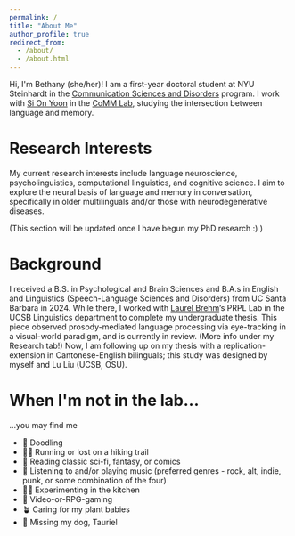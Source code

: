 ```yaml
---
permalink: /
title: "About Me"
author_profile: true
redirect_from: 
  - /about/
  - /about.html
---
```


Hi, I'm Bethany (she/her)! I am a first-year doctoral student at NYU Steinhardt in the [Communication Sciences and Disorders](https://steinhardt.nyu.edu/departments/communicative-sciences-and-disorders) program. I work with [Si On Yoon](https://steinhardt.nyu.edu/people/si-yoon) in the [CoMM Lab](https://wp.nyu.edu/commlab/), studying the intersection between language and memory.



Research Interests
======
My current research interests include language neuroscience, psycholinguistics, computational linguistics, and cognitive science. I aim to explore the neural basis of language and memory in conversation, specifically in older multilinguals and/or those with neurodegenerative diseases. 

(This section will be updated once I have begun my PhD research :) )



Background
======
I received a B.S. in Psychological and Brain Sciences and B.A.s in English and Linguistics (Speech-Language Sciences and Disorders) from UC Santa Barbara in 2024. While there, I worked with [Laurel Brehm](https://linguistics.ucsb.edu/people/laurel-brehm)’s PRPL Lab in the UCSB Linguistics department to complete my undergraduate thesis. This piece observed prosody-mediated language processing via eye-tracking in a visual-world paradigm, and is currently in review. (More info under my Research tab!) Now, I am following up on my thesis with a replication-extension in Cantonese-English bilinguals; this study was designed by myself and Lu Liu (UCSB, OSU). 


When I'm not in the lab...
======
...you may find me
* 🎨 Doodling
* 🧗‍♀️ Running or lost on a hiking trail
* 📖 Reading classic sci-fi, fantasy, or comics 
* 🎵 Listening to and/or playing music (preferred genres - rock, alt, indie, punk, or some combination of the four)
* 🧑‍🍳 Experimenting in the kitchen
* 👾 Video-or-RPG-gaming
* 🪴 Caring for my plant babies
* 🐶 Missing my dog, Tauriel
